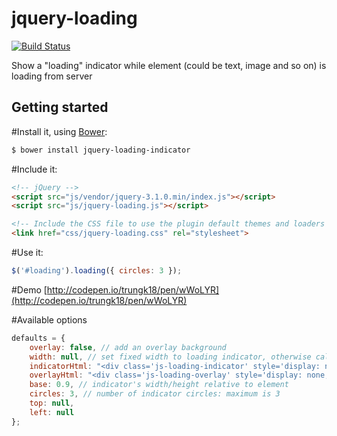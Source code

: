 # jquery-loading

[![Build Status](https://travis-ci.org/trungk18/jquery-loading.svg)](https://travis-ci.org/trungk18/jquery-loading)

Show a "loading" indicator while element (could be text, image and so on) is loading from server

## Getting started

#Install it, using [Bower](http://bower.io/):

```sh
$ bower install jquery-loading-indicator
```

#Include it:

```html
<!-- jQuery -->
<script src="js/vendor/jquery-3.1.0.min/index.js"></script>
<script src="js/jquery-loading.js"></script>

<!-- Include the CSS file to use the plugin default themes and loaders -->
<link href="css/jquery-loading.css" rel="stylesheet">
```

#Use it:

```javascript
$('#loading').loading({ circles: 3 });
```
#Demo
[http://codepen.io/trungk18/pen/wWoLYR](http://codepen.io/trungk18/pen/wWoLYR)


#Available options

```javascript
defaults = {
    overlay: false, // add an overlay background
    width: null, // set fixed width to loading indicator, otherwise calculated relative to element
    indicatorHtml: "<div class='js-loading-indicator' style='display: none;'></div>",
    overlayHtml: "<div class='js-loading-overlay' style='display: none;'></div>",
    base: 0.9, // indicator's width/height relative to element
    circles: 3, // number of indicator circles: maximum is 3
    top: null,
    left: null
};
```
